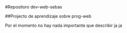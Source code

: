 #Repositoro dev-web-sebas

##Projecto de aprendizaje sobre prog-web

Por el momento no hay nada importante que describir ja ja
